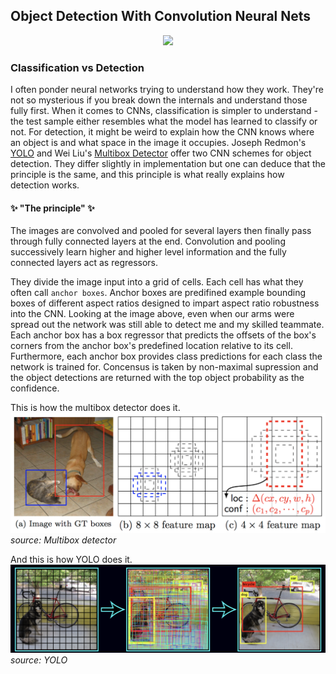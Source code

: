 ## Object Detection With Convolution Neural Nets
<p align="center">
<img src="images/freestyle_detections.gif">
</p>

### Classification vs Detection
I often ponder neural networks trying to understand how they work. They're not so mysterious if you break down the internals and understand those fully first. When it comes to CNNs, classification is simpler to understand - the test sample either resembles what the model has learned to classify or not. For detection, it might be weird to explain how the CNN knows where an object is and what space in the image it occupies.
Joseph Redmon's [YOLO](https://arxiv.org/abs/1506.02640) and Wei Liu's [Multibox Detector](https://arxiv.org/abs/1512.02325) offer two CNN schemes for object detection. They differ slightly in implementation but one can deduce that the principle is the same, and this principle is what really explains how detection works.

#### ✨ "The principle" ✨
The images are convolved and pooled for several layers then finally pass through fully connected layers at the end. Convolution and pooling successively learn higher and higher level information and the fully connected layers act as regressors. 

They divide the image input into a grid of cells. Each cell has what they often call  `anchor boxes`. Anchor boxes are predifined example bounding boxes of different aspect ratios designed to impart aspect ratio robustness into the CNN. Looking at the image above, even when our arms were spread out the network was still able to detect me and my skilled teammate. Each anchor box has a box regressor that predicts the offsets of the box's corners from the anchor box's predefined location relative to its cell. Furthermore, each anchor box provides class predictions for each class the network is trained for. Concensus is taken by non-maximal supression and the object detections are returned with the top object probability as the confidence.

This is how the multibox detector does it.
![](images/SSD.png)
*source: Multibox detector*

And this is how YOLO does it.
![](images/YOLO.png)
*source: YOLO*
